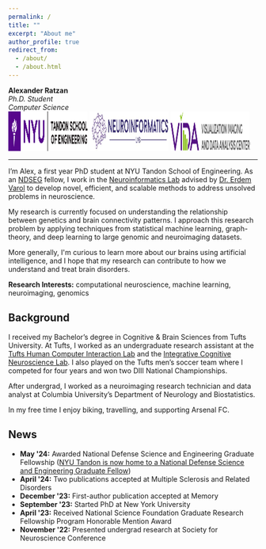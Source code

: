 ```yaml
---
permalink: /
title: ""
excerpt: "About me"
author_profile: true
redirect_from: 
  - /about/
  - /about.html
---
```


**Alexander Ratzan**   
*Ph.D. Student*   
*Computer Science*   
<a href="https://engineering.nyu.edu/academics/departments/computer-science-and-engineering" target="_blank" rel="noopener noreferrer"><img src="images/tandon-logo.png" alt="NYU Tandon" width="160" height="80"></a> 
<a href="https://www.neuroinformaticslab.com/" target="_blank" rel="noopener noreferrer"><img src="images/neuroinformatics-logo.jpg" alt="Neuroinformatics Lab" width="160" height="80"></a> 
<a href="https://vida.engineering.nyu.edu/" target="_blank" rel="noopener noreferrer"><img src="images/vida-logo.png" alt="VIDA" width="160" height="80"></a>

---

I’m Alex, a first year PhD student at NYU Tandon School of Engineering. As an [NDSEG](https://en.wikipedia.org/wiki/DoD_NDSEG_Fellowship) fellow, I work in the [Neuroinformatics Lab](https://www.neuroinformaticslab.com/) advised by [Dr. Erdem Varol](https://scholar.google.com/citations?user=7GlElV0AAAAJ&hl=en) to develop novel, efficient, and scalable methods to address unsolved problems in neuroscience.

My research is currently focused on understanding the relationship between genetics and brain connectivity patterns. I approach this research problem by applying techniques from statistical machine learning, graph-theory, and deep learning to large genomic and neuroimaging datasets. 

More generally, I'm curious to learn more about our brains using artificial intelligence, and I hope that my research can contribute to how we understand and treat brain disorders.

**Research Interests:** computational neuroscience, machine learning, neuroimaging, genomics


Background
------
I received my Bachelor’s degree in Cognitive & Brain Sciences from Tufts University. At Tufts, I worked as an undergraduate research assistant at the [Tufts Human Computer Interaction Lab](https://tufts-hci-lab.github.io/) and the [Integrative Cognitive Neuroscience Lab](https://tuftsiconlab.weebly.com/). I also played on the Tufts men’s soccer team where I competed for four years and won two DIII National Championships. 

After undergrad, I worked as a neuroimaging research technician and data analyst at Columbia University’s Department of Neurology and Biostatistics.

In my free time I enjoy biking, travelling, and supporting Arsenal FC.


News
------
* **May '24:** Awarded National Defense Science and Engineering Graduate Fellowship ([NYU Tandon is now home to a National Defense Science and Engineering Graduate Fellow](https://engineering.nyu.edu/news/nyu-tandon-now-home-national-defense-science-and-engineering-graduate-fellow)) 
* **April '24:** Two publications accepted at Multiple Sclerosis and Related Disorders
* **December '23:** First-author publication accepted at Memory
* **September '23:** Started PhD at New York University
* **April '23:** Received National Science Foundation Graduate Research Fellowship Program Honorable Mention Award
* **November '22:** Presented undergrad research at Society for Neuroscience Conference
